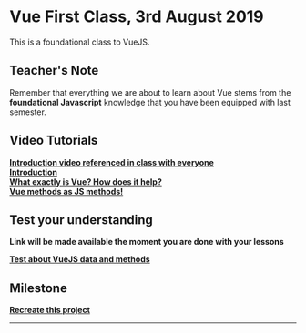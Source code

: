 # Vue First Class, 3rd August 2019
This is a foundational class to VueJS.

## Teacher's Note
Remember that everything we are about to learn about Vue stems from the **foundational
Javascript** knowledge that you have been equipped with last semester. 



## Video Tutorials
<strong><a target="_blank" href="https://www.youtube.com/watch?v=DsuTwV0jwaY&feature=youtu.be">
Introduction video referenced in class with everyone
</a></strong>
<br />
<strong>
<a target="_blank" href="https://www.youtube.com/watch?v=5LYrN_cAJoA&list=PL4cUxeGkcC9gQcYgjhBoeQH7wiAyZNrYa&index=1">Introduction </a><strong>
<br />
<strong>
<a target="_blank" href="https://www.youtube.com/watch?v=3ROjxrSa5pk&list=PL4cUxeGkcC9gQcYgjhBoeQH7wiAyZNrYa&index=2">What exactly is Vue? How does it help?</a><strong>
<br />
<strong>
<a target="_blank" href="https://www.youtube.com/watch?v=2MAoq2-2nnE&list=PL4cUxeGkcC9gQcYgjhBoeQH7wiAyZNrYa&index=4">
Vue methods as JS methods!
</a><strong>

## Test your understanding
**Link will be made available the moment you are done with your lessons**

<strong><a href="">
Test about VueJS data and methods
</a></strong>

## Milestone
<strong><a href="/modules/vue/first-class/milestone/">
Recreate this project
</a></strong>

<hr />
